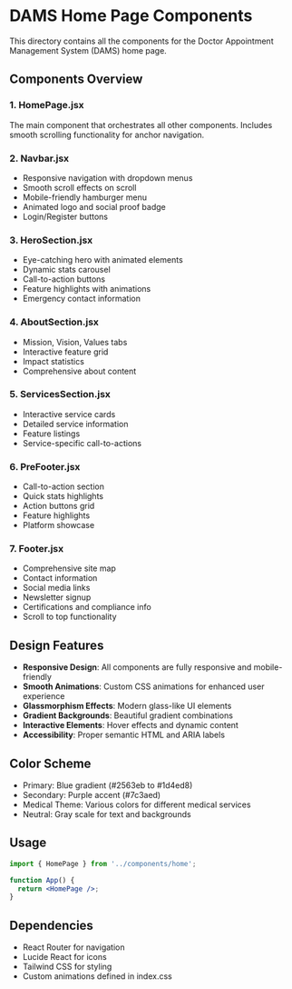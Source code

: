 # DAMS Home Page Components

This directory contains all the components for the Doctor Appointment Management System (DAMS) home page.

## Components Overview

### 1. HomePage.jsx
The main component that orchestrates all other components. Includes smooth scrolling functionality for anchor navigation.

### 2. Navbar.jsx
- Responsive navigation with dropdown menus
- Smooth scroll effects on scroll
- Mobile-friendly hamburger menu
- Animated logo and social proof badge
- Login/Register buttons

### 3. HeroSection.jsx
- Eye-catching hero with animated elements
- Dynamic stats carousel
- Call-to-action buttons
- Feature highlights with animations
- Emergency contact information

### 4. AboutSection.jsx
- Mission, Vision, Values tabs
- Interactive feature grid
- Impact statistics
- Comprehensive about content

### 5. ServicesSection.jsx
- Interactive service cards
- Detailed service information
- Feature listings
- Service-specific call-to-actions

### 6. PreFooter.jsx
- Call-to-action section
- Quick stats highlights
- Action buttons grid
- Feature highlights
- Platform showcase

### 7. Footer.jsx
- Comprehensive site map
- Contact information
- Social media links
- Newsletter signup
- Certifications and compliance info
- Scroll to top functionality

## Design Features

- **Responsive Design**: All components are fully responsive and mobile-friendly
- **Smooth Animations**: Custom CSS animations for enhanced user experience
- **Glassmorphism Effects**: Modern glass-like UI elements
- **Gradient Backgrounds**: Beautiful gradient combinations
- **Interactive Elements**: Hover effects and dynamic content
- **Accessibility**: Proper semantic HTML and ARIA labels

## Color Scheme

- Primary: Blue gradient (#2563eb to #1d4ed8)
- Secondary: Purple accent (#7c3aed)
- Medical Theme: Various colors for different medical services
- Neutral: Gray scale for text and backgrounds

## Usage

```jsx
import { HomePage } from '../components/home';

function App() {
  return <HomePage />;
}
```

## Dependencies

- React Router for navigation
- Lucide React for icons
- Tailwind CSS for styling
- Custom animations defined in index.css